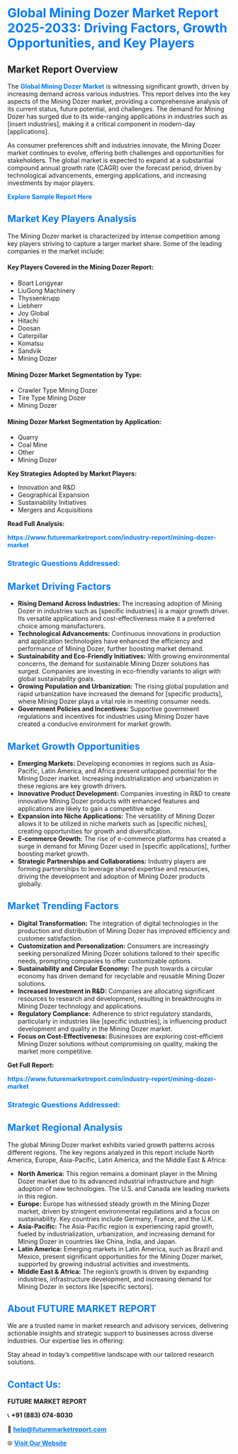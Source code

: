 <h1 style="color: #007BFF;">Global Mining Dozer Market Report 2025-2033: Driving Factors, Growth Opportunities, and Key Players</h1>

<section id="overview">
<h2>Market Report Overview</h2>
<p>The <a href="https://www.futuremarketreport.com/industry-report/mining-dozer-market" style="color: #007BFF; text-decoration: none;"><strong>Global Mining Dozer Market</strong></a> is witnessing significant growth, driven by increasing demand across various industries. This report delves into the key aspects of the Mining Dozer market, providing a comprehensive analysis of its current status, future potential, and challenges. The demand for Mining Dozer has surged due to its wide-ranging applications in industries such as [insert industries], making it a critical component in modern-day [applications].</p>
<p>As consumer preferences shift and industries innovate, the Mining Dozer market continues to evolve, offering both challenges and opportunities for stakeholders. The global market is expected to expand at a substantial compound annual growth rate (CAGR) over the forecast period, driven by technological advancements, emerging applications, and increasing investments by major players.</p>
</section>

<section id="overview">
<p><a href="https://www.futuremarketreport.com/request-sample/reportId=99719" style="color: #007BFF; text-decoration: none;"><strong>Explore Sample Report Here</strong></a></p>
</section>

<section id="key-players">
<h2 style="color: #007BFF;">Market Key Players Analysis</h2>
<p>The Mining Dozer market is characterized by intense competition among key players striving to capture a larger market share. Some of the leading companies in the market include:</p>
<h4>Key Players Covered in the Mining Dozer Report:</h4>
<ul><li>Boart Longyear</li><li>LiuGong Machinery</li><li>Thyssenkrupp</li><li>Liebherr</li><li>Joy Global</li><li>Hitachi</li><li>Doosan</li><li>Caterpillar</li><li>Komatsu</li><li>Sandvik</li><li>Mining Dozer</li></ul>
<h4>Mining Dozer Market Segmentation by Type:</h4>
<ul><li>Crawler Type Mining Dozer</li><li>Tire Type Mining Dozer</li><li>Mining Dozer</li></ul>

<h4>Mining Dozer Market Segmentation by Application:</h4>
<ul><li>Quarry</li><li>Coal Mine</li><li>Other</li><li>Mining Dozer</li></ul>
<p><strong>Key Strategies Adopted by Market Players:</strong></p>
<ul>
<li>Innovation and R&D</li>
<li>Geographical Expansion</li>
<li>Sustainability Initiatives</li>
<li>Mergers and Acquisitions</li>
</ul>
</section>

<section>
<p><strong>Read Full Analysis: </strong></p><a href="https://www.futuremarketreport.com/industry-report/mining-dozer-market" style="color: #007BFF; text-decoration: none;"><strong>https://www.futuremarketreport.com/industry-report/mining-dozer-market</strong></a>
<h3 style="color: #007BFF;">Strategic Questions Addressed:</h3>
</section>

<section id="driving-factors">
<h2 style="color: #007BFF;">Market Driving Factors</h2>
<ul>
<li><strong>Rising Demand Across Industries:</strong> The increasing adoption of Mining Dozer in industries such as [specific industries] is a major growth driver. Its versatile applications and cost-effectiveness make it a preferred choice among manufacturers.</li>
<li><strong>Technological Advancements:</strong> Continuous innovations in production and application technologies have enhanced the efficiency and performance of Mining Dozer, further boosting market demand.</li>
<li><strong>Sustainability and Eco-Friendly Initiatives:</strong> With growing environmental concerns, the demand for sustainable Mining Dozer solutions has surged. Companies are investing in eco-friendly variants to align with global sustainability goals.</li>
<li><strong>Growing Population and Urbanization:</strong> The rising global population and rapid urbanization have increased the demand for [specific products], where Mining Dozer plays a vital role in meeting consumer needs.</li>
<li><strong>Government Policies and Incentives:</strong> Supportive government regulations and incentives for industries using Mining Dozer have created a conducive environment for market growth.</li>
</ul>
</section>

<section id="growth-opportunities">
<h2 style="color: #007BFF;">Market Growth Opportunities</h2>
<ul>
<li><strong>Emerging Markets:</strong> Developing economies in regions such as Asia-Pacific, Latin America, and Africa present untapped potential for the Mining Dozer market. Increasing industrialization and urbanization in these regions are key growth drivers.</li>
<li><strong>Innovative Product Development:</strong> Companies investing in R&D to create innovative Mining Dozer products with enhanced features and applications are likely to gain a competitive edge.</li>
<li><strong>Expansion into Niche Applications:</strong> The versatility of Mining Dozer allows it to be utilized in niche markets such as [specific niches], creating opportunities for growth and diversification.</li>
<li><strong>E-commerce Growth:</strong> The rise of e-commerce platforms has created a surge in demand for Mining Dozer used in [specific applications], further boosting market growth.</li>
<li><strong>Strategic Partnerships and Collaborations:</strong> Industry players are forming partnerships to leverage shared expertise and resources, driving the development and adoption of Mining Dozer products globally.</li>
</ul>
</section>

<section id="trending-factors">
<h2 style="color: #007BFF;">Market Trending Factors</h2>
<ul>
<li><strong>Digital Transformation:</strong> The integration of digital technologies in the production and distribution of Mining Dozer has improved efficiency and customer satisfaction.</li>
<li><strong>Customization and Personalization:</strong> Consumers are increasingly seeking personalized Mining Dozer solutions tailored to their specific needs, prompting companies to offer customizable options.</li>
<li><strong>Sustainability and Circular Economy:</strong> The push towards a circular economy has driven demand for recyclable and reusable Mining Dozer solutions.</li>
<li><strong>Increased Investment in R&D:</strong> Companies are allocating significant resources to research and development, resulting in breakthroughs in Mining Dozer technology and applications.</li>
<li><strong>Regulatory Compliance:</strong> Adherence to strict regulatory standards, particularly in industries like [specific industries], is influencing product development and quality in the Mining Dozer market.</li>
<li><strong>Focus on Cost-Effectiveness:</strong> Businesses are exploring cost-efficient Mining Dozer solutions without compromising on quality, making the market more competitive.</li>
</ul>
</section>

<section>
<p><strong>Get Full Report: </strong></p><a href="https://www.futuremarketreport.com/industry-report/mining-dozer-market" style="color: #007BFF; text-decoration: none;"><strong>https://www.futuremarketreport.com/industry-report/mining-dozer-market</strong></a>
<h3 style="color: #007BFF;">Strategic Questions Addressed:</h3>
</section>


<section id="regional-analysis">
<h2 style="color: #007BFF;">Market Regional Analysis</h2>
<p>The global Mining Dozer market exhibits varied growth patterns across different regions. The key regions analyzed in this report include North America, Europe, Asia-Pacific, Latin America, and the Middle East & Africa:</p>
<ul>
<li><strong>North America:</strong> This region remains a dominant player in the Mining Dozer market due to its advanced industrial infrastructure and high adoption of new technologies. The U.S. and Canada are leading markets in this region.</li>
<li><strong>Europe:</strong> Europe has witnessed steady growth in the Mining Dozer market, driven by stringent environmental regulations and a focus on sustainability. Key countries include Germany, France, and the U.K.</li>
<li><strong>Asia-Pacific:</strong> The Asia-Pacific region is experiencing rapid growth, fueled by industrialization, urbanization, and increasing demand for Mining Dozer in countries like China, India, and Japan.</li>
<li><strong>Latin America:</strong> Emerging markets in Latin America, such as Brazil and Mexico, present significant opportunities for the Mining Dozer market, supported by growing industrial activities and investments.</li>
<li><strong>Middle East & Africa:</strong> The region’s growth is driven by expanding industries, infrastructure development, and increasing demand for Mining Dozer in sectors like [specific sectors].</li>
</ul>
</section>

<footer>
<h2 style="color: #007BFF;">About FUTURE MARKET REPORT</h2>
<p>We are a trusted name in market research and advisory services, delivering actionable insights and strategic support to businesses across diverse industries. Our expertise lies in offering:</p>

<p>Stay ahead in today’s competitive landscape with our tailored research solutions.</p>

<h2 style="color: #007BFF;">Contact Us:</h2>
<p><strong>FUTURE MARKET REPORT</strong></p>
<p>📞 <strong>+91 (883) 074-8030</strong></p>
<p>📧 <strong><a href="mailto:help@futuremarketreport.com" style="color: #007BFF;">help@futuremarketreport.com</a></strong></p>
<p>🌐 <strong><a href="https://www.futuremarketreport.com/" style="color: #007BFF;">Visit Our Website</a></strong></p>
</footer>
